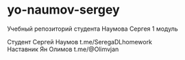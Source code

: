 # yo-naumov-sergey
Учебный репозиторий студента Наумова Сергея 1 модуль

Студент Сергей Наумов t.me/SeregaDLhomework    
Наставник Ян Олимов t.me/@Olimvjan
